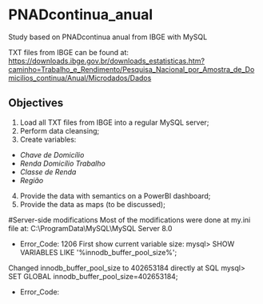 # PNADcontinua_anual
Study based on PNADcontinua anual from IBGE with MySQL

TXT files from IBGE can be found at:
https://downloads.ibge.gov.br/downloads_estatisticas.htm?caminho=Trabalho_e_Rendimento/Pesquisa_Nacional_por_Amostra_de_Domicilios_continua/Anual/Microdados/Dados

## Objectives

1. Load all TXT files from IBGE into a regular MySQL server;
2. Perform data cleansing;
3. Create variables:
* *Chave de Domicílio*
* *Renda Domicílio Trabalho*
* *Classe de Renda*
* *Região*
4. Provide the data with semantics on a PowerBI dashboard;
5. Provide the data as maps (to be discussed);

#Server-side modifications
Most of the modifications were done at my.ini file at:
C:\ProgramData\MySQL\MySQL Server 8.0

* Error_Code: 1206
First show current variable size:
mysql> SHOW VARIABLES LIKE '%innodb_buffer_pool_size%';

Changed innodb_buffer_pool_size to 402653184 directly at SQL
mysql> SET GLOBAL innodb_buffer_pool_size=402653184;

* Error_Code: 
